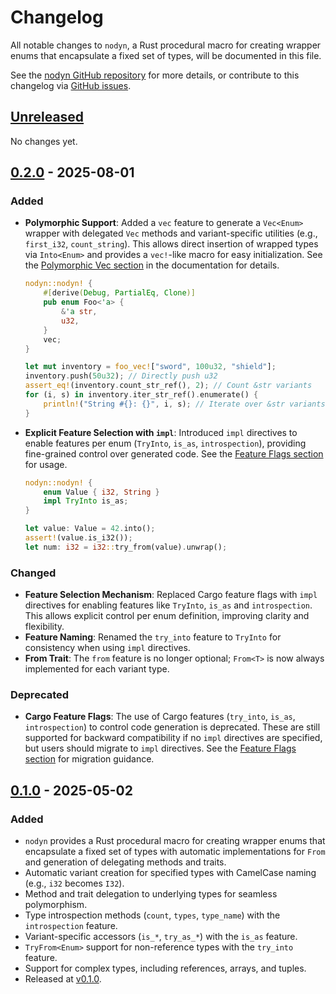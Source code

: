 # Changelog

All notable changes to `nodyn`, a Rust procedural macro for creating wrapper
enums that encapsulate a fixed set of types, will be documented in this
file.

See the [nodyn GitHub repository](https://github.com/franklaranja/nodyn) for more details, or contribute to this changelog via [GitHub issues](https://github.com/franklaranja/nodyn/issues).

## [Unreleased]

No changes yet.

## [0.2.0] - 2025-08-01

### Added

- **Polymorphic Support**: Added a `vec` feature to generate a `Vec<Enum>` wrapper with
  delegated `Vec` methods and variant-specific utilities (e.g., `first_i32`, `count_string`).
  This allows direct insertion of wrapped types via `Into<Enum>` and provides a `vec!`-like
  macro for easy initialization. See the [Polymorphic Vec section](https://github.com/franklaranja/nodyn#polymorphic-vec)
  in the documentation for details.

  ```rust
  nodyn::nodyn! {
      #[derive(Debug, PartialEq, Clone)]
      pub enum Foo<'a> {
          &'a str,
          u32,
      }
      vec;
  }

  let mut inventory = foo_vec!["sword", 100u32, "shield"];
  inventory.push(50u32); // Directly push u32
  assert_eq!(inventory.count_str_ref(), 2); // Count &str variants
  for (i, s) in inventory.iter_str_ref().enumerate() {
      println!("String #{}: {}", i, s); // Iterate over &str variants
  }
  ```

- **Explicit Feature Selection with `impl`**: Introduced `impl` directives to enable
  features per enum (`TryInto`, `is_as`, `introspection`), providing fine-grained
  control over generated code. See the [Feature Flags section](https://github.com/franklaranja/nodyn#feature-flags)
  for usage.

  ```rust
  nodyn::nodyn! {
      enum Value { i32, String }
      impl TryInto is_as;
  }

  let value: Value = 42.into();
  assert!(value.is_i32());
  let num: i32 = i32::try_from(value).unwrap();
  ```

### Changed

- **Feature Selection Mechanism**: Replaced Cargo feature flags with `impl`
  directives for enabling features like `TryInto`, `is_as` and `introspection`.
  This allows explicit control per enum definition, improving clarity and
  flexibility.
- **Feature Naming**: Renamed the `try_into` feature to `TryInto` for
  consistency when using `impl` directives.
- **From Trait**: The `from` feature is no longer optional; `From<T>` is
  now always implemented for each variant type.

### Deprecated

- **Cargo Feature Flags**: The use of Cargo features (`try_into`, `is_as`, `introspection`)
  to control code generation is deprecated. These are still supported for backward
  compatibility if no `impl` directives are specified, but users should migrate
  to `impl` directives. See the [Feature Flags section](https://github.com/franklaranja/nodyn#feature-flags)
  for migration guidance.

## [0.1.0] - 2025-05-02

### Added

- `nodyn` provides a Rust procedural macro for creating wrapper enums that
  encapsulate a fixed set of types with automatic implementations
  for `From` and generation of delegating methods and traits.
- Automatic variant creation for specified types with CamelCase naming (e.g., `i32` becomes `I32`).
- Method and trait delegation to underlying types for seamless polymorphism.
- Type introspection methods (`count`, `types`, `type_name`) with the `introspection` feature.
- Variant-specific accessors (`is_*`, `try_as_*`) with the `is_as` feature.
- `TryFrom<Enum>` support for non-reference types with the `try_into` feature.
- Support for complex types, including references, arrays, and tuples.
- Released at [v0.1.0](https://github.com/franklaranja/nodyn/releases/tag/v0.1.0).

[Unreleased]: https://github.com/franklaranja/nodyn/compare/v0.2.0...HEAD
[0.2.0]: https://github.com/franklaranja/nodyn/releases/tag/v0.2.0
[0.1.0]: https://github.com/franklaranja/nodyn/releases/tag/v0.1.0
